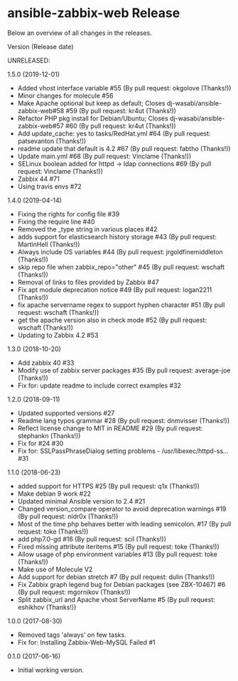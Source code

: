 # ansible-zabbix-web Release

Below an overview of all changes in the releases.

Version (Release date)

UNRELEASED:

1.5.0   (2019-12-01)

  * Added vhost interface variable #55 (By pull request: okgolove (Thanks!))
  * Minor changes for molecule #56
  * Make Apache optional but keep as default; Closes dj-wasabi/ansible-zabbix-web#58 #59 (By pull request: kr4ut (Thanks!))
  * Refactor PHP pkg install for Debian/Ubuntu; Closes dj-wasabi/ansible-zabbix-web#57 #60 (By pull request: kr4ut (Thanks!))
  * Add update_cache: yes to tasks/RedHat.yml #64 (By pull request: patsevanton (Thanks!))
  * readme update that default is 4.2 #67 (By pull request: fabtho (Thanks!))
  * Update main.yml #68 (By pull request: Vinclame (Thanks!))
  * SELinux boolean added for httpd -> ldap connections #69 (By pull request: Vinclame (Thanks!))
  * Zabbix 44 #71
  * Using travis envs #72

1.4.0   (2019-04-14)

  * Fixing the rights for config file #39
  * Fixing the require line #40
  * Removed the _type string in various places #42
  * adds support for elasticsearch history storage #43 (By pull request: MartinHell (Thanks!))
  * Always include OS variables #44 (By pull request: jrgoldfinemiddleton (Thanks!))
  * skip repo file when zabbix_repo="other" #45 (By pull request: wschaft (Thanks!))
  * Removal of links to files provided by Zabbix #47
  * Fix apt module deprecation notice #49 (By pull request: logan2211 (Thanks!))
  * fix apache servername regex to support hyphen character #51 (By pull request: wschaft (Thanks!))
  * get the apache version also in check mode #52 (By pull request: wschaft (Thanks!))
  * Updating to Zabbix 4.2 #53

1.3.0   (2018-10-20)

  * Add zabbix 40 #33
  * Modify use of zabbix server packages #35 (By pull request: average-joe (Thanks!))
  * Fix for: update readme to include correct examples #32

1.2.0   (2018-09-11)

  * Updated supported versions #27
  * Readme lang typos grammar #28 (By pull request: dnmvisser (Thanks!))
  * Reflect license change to MIT in README #29 (By pull request: stephankn (Thanks!))
  * Fix for #24 #30
  * Fix for: SSLPassPhraseDialog setting problems - /usr/libexec/httpd-ss… #31

1.1.0   (2018-06-23)

  * added support for HTTPS #25 (By pull request: q1x (Thanks!))
  * Make debian 9 work #22
  * Updated minimal Ansible version to 2.4 #21
  * Changed version_compare operator to avoid deprecation warnings #19 (By pull request: nidr0x (Thanks!))
  * Most of the time php behaves better with leading semicolon. #17 (By pull request: toke (Thanks!))
  * add php7.0-gd #16 (By pull request: scil (Thanks!))
  * Fixed missing attribute iteritems #15 (By pull request: toke (Thanks!))
  * Allow usage of php environment variables #13 (By pull request: toke (Thanks!))
  * Make use of Molecule V2
  * Add support for debian stretch #7 (By pull request: dulin (Thanks!))
  * Fix Zabbix graph legend bug for Debian packages (see ZBX-10467) #6 (By pull request: mgornikov (Thanks!))
  * Split zabbix_url and Apache vhost ServerName #5 (By pull request: eshikhov (Thanks!))

1.0.0   (2017-08-30)

  * Removed tags 'always' on few tasks.
  * Fix for: Installing Zabbix-Web-MySQL Failed #1

0.1.0   (2017-06-16)

  * Initial working version.
